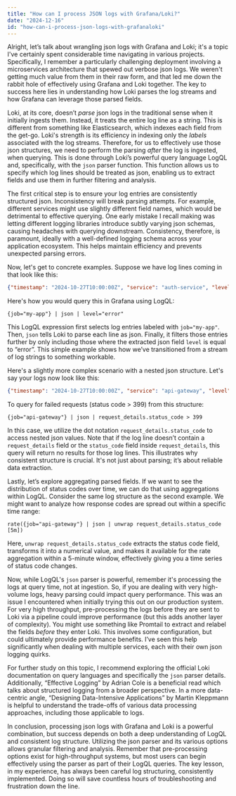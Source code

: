 ```yaml
---
title: "How can I process JSON logs with Grafana/Loki?"
date: "2024-12-16"
id: "how-can-i-process-json-logs-with-grafanaloki"
---
```


Alright, let’s talk about wrangling json logs with Grafana and Loki; it's a topic I've certainly spent considerable time navigating in various projects. Specifically, I remember a particularly challenging deployment involving a microservices architecture that spewed out verbose json logs. We weren't getting much value from them in their raw form, and that led me down the rabbit hole of effectively using Grafana and Loki together. The key to success here lies in understanding how Loki parses the log streams and how Grafana can leverage those parsed fields.

Loki, at its core, doesn’t *parse* json logs in the traditional sense when it initially ingests them. Instead, it treats the entire log line as a string. This is different from something like Elasticsearch, which indexes each field from the get-go. Loki's strength is its efficiency in indexing only the *labels* associated with the log streams. Therefore, for us to effectively use those json structures, we need to perform the parsing *after* the log is ingested, when querying. This is done through Loki’s powerful query language LogQL and, specifically, with the `json` parser function. This function allows us to specify which log lines should be treated as json, enabling us to extract fields and use them in further filtering and analysis.

The first critical step is to ensure your log entries are consistently structured json. Inconsistency will break parsing attempts. For example, different services might use slightly different field names, which would be detrimental to effective querying. One early mistake I recall making was letting different logging libraries introduce subtly varying json schemas, causing headaches with querying downstream. Consistency, therefore, is paramount, ideally with a well-defined logging schema across your application ecosystem. This helps maintain efficiency and prevents unexpected parsing errors.

Now, let's get to concrete examples. Suppose we have log lines coming in that look like this:

```json
{"timestamp": "2024-10-27T10:00:00Z", "service": "auth-service", "level": "info", "message": "User logged in successfully", "user_id": 123}
```

Here's how you would query this in Grafana using LogQL:

```logql
{job="my-app"} | json | level="error"
```

This LogQL expression first selects log entries labeled with `job="my-app"`. Then, `json` tells Loki to parse each line as json. Finally, it filters those entries further by only including those where the extracted json field `level` is equal to “error”. This simple example shows how we’ve transitioned from a stream of log strings to something workable.

Here's a slightly more complex scenario with a nested json structure. Let's say your logs now look like this:

```json
{"timestamp": "2024-10-27T10:00:00Z", "service": "api-gateway", "level": "info", "request_details": {"method": "GET", "path": "/users", "status_code": 200}}
```

To query for failed requests (status code > 399) from this structure:

```logql
{job="api-gateway"} | json | request_details.status_code > 399
```

In this case, we utilize the dot notation `request_details.status_code` to access nested json values. Note that if the log line doesn’t contain a `request_details` field or the `status_code` field inside `request_details`, this query will return no results for those log lines. This illustrates why consistent structure is crucial. It's not just about parsing; it’s about reliable data extraction.

Lastly, let’s explore aggregating parsed fields. If we want to see the distribution of status codes over time, we can do that using aggregations within LogQL. Consider the same log structure as the second example. We might want to analyze how response codes are spread out within a specific time range:

```logql
rate({job="api-gateway"} | json | unwrap request_details.status_code [5m])
```

Here, `unwrap request_details.status_code` extracts the status code field, transforms it into a numerical value, and makes it available for the rate aggregation within a 5-minute window, effectively giving you a time series of status code changes.

Now, while LogQL's `json` parser is powerful, remember it's processing the logs at query time, not at ingestion. So, if you are dealing with very high-volume logs, heavy parsing could impact query performance. This was an issue I encountered when initially trying this out on our production system. For very high throughput, pre-processing the logs before they are sent to Loki via a pipeline could improve performance (but this adds another layer of complexity). You might use something like Promtail to extract and relabel the fields *before* they enter Loki. This involves some configuration, but could ultimately provide performance benefits. I’ve seen this help significantly when dealing with multiple services, each with their own json logging quirks.

For further study on this topic, I recommend exploring the official Loki documentation on query languages and specifically the `json` parser details. Additionally, “Effective Logging” by Adrian Cole is a beneficial read which talks about structured logging from a broader perspective. In a more data-centric angle, “Designing Data-Intensive Applications” by Martin Kleppmann is helpful to understand the trade-offs of various data processing approaches, including those applicable to logs.

In conclusion, processing json logs with Grafana and Loki is a powerful combination, but success depends on both a deep understanding of LogQL and consistent log structure. Utilizing the json parser and its various options allows granular filtering and analysis. Remember that pre-processing options exist for high-throughput systems, but most users can begin effectively using the parser as part of their LogQL queries. The key lesson, in my experience, has always been careful log structuring, consistently implemented. Doing so will save countless hours of troubleshooting and frustration down the line.
